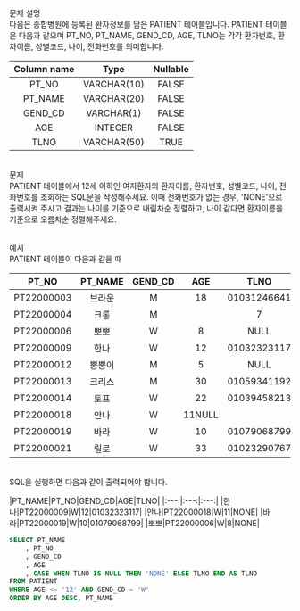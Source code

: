 문제 설명
<br>다음은 종합병원에 등록된 환자정보를 담은 PATIENT 테이블입니다. PATIENT 테이블은 다음과 같으며 PT_NO, PT_NAME, GEND_CD, AGE, TLNO는 각각 환자번호, 환자이름, 성별코드, 나이, 전화번호를 의미합니다.

|Column name|Type|Nullable|
|:---:|:---:|:---:|
|PT_NO|VARCHAR(10)|FALSE|
|PT_NAME|VARCHAR(20)|FALSE|
|GEND_CD|VARCHAR(1)|FALSE|
|AGE|INTEGER|FALSE|
|TLNO|VARCHAR(50)|TRUE|
<br>문제
<br>PATIENT 테이블에서 12세 이하인 여자환자의 환자이름, 환자번호, 성별코드, 나이, 전화번호를 조회하는 SQL문을 작성해주세요. 이때 전화번호가 없는 경우, 'NONE'으로 출력시켜 주시고 결과는 나이를 기준으로 내림차순 정렬하고, 나이 같다면 환자이름을 기준으로 오름차순 정렬해주세요.

<br>예시
<br>PATIENT 테이블이 다음과 같을 때

|PT_NO|PT_NAME|GEND_CD|AGE|TLNO|
|:---:|:---:|:---:|:---:|:---:|
|PT22000003|브라운|M|18|01031246641|
|PT22000004|크롱|M||7|NULL|
|PT22000006|뽀뽀|W|8|NULL|
|PT22000009|한나|W|12|01032323117|
|PT22000012|뿡뿡이|M|5|NULL|
|PT22000013|크리스|M|30|01059341192|
|PT22000014|토프|	W|22|01039458213|
|PT22000018|안나|	W|11NULL|
|PT22000019|바라|	W|10|01079068799|
|PT22000021|릴로|	W|33|01023290767|

<br>SQL을 실행하면 다음과 같이 출력되어야 합니다.

|PT_NAME|PT_NO|GEND_CD|AGE|TLNO|
|:---:|:---:|:---:|
|한나|PT22000009|W|12|01032323117|
|안나|PT22000018|W|11|NONE|
|바라|PT22000019|W|10|01079068799|
|뽀뽀|PT22000006|W|8|NONE|

```SQL
SELECT PT_NAME
    , PT_NO
    , GEND_CD
    , AGE
    , CASE WHEN TLNO IS NULL THEN 'NONE' ELSE TLNO END AS TLNO
FROM PATIENT
WHERE AGE <= '12' AND GEND_CD = 'W'
ORDER BY AGE DESC, PT_NAME

```
